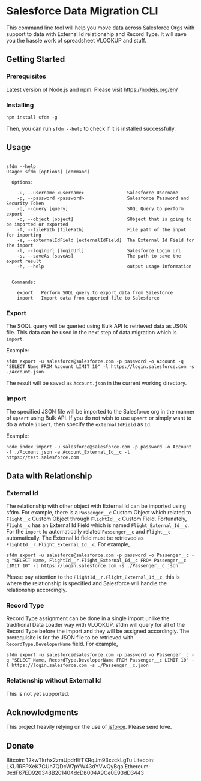# Salesforce Data Migration CLI

This command line tool will help you move data across Salesforce Orgs with support to data with External Id relationship and Record Type. It will save you the hassle work of spreadsheet VLOOKUP and stuff.

## Getting Started


### Prerequisites

Latest version of Node.js and npm.
Please visit https://nodejs.org/en/

### Installing

```
npm install sfdm -g
```

Then, you can run ```sfdm --help``` to check if it is installed successfully.

## Usage

```

sfdm --help
Usage: sfdm [options] [command]

  Options:

    -u, --username <username>                Salesforce Username
    -p, --password <password>                Salesforce Password and Security Token
    -q, --query [query]                      SOQL Query to perform export
    -o, --object [object]                    SObject that is going to be imported or exported
    -f, --filePath [filePath]                File path of the input for importing
    -e, --externalIdField [externalIdField]  The External Id Field for the import
    -l, --loginUrl [loginUrl]                Salesforce Login Url
    -s, --saveAs [saveAs]                    The path to save the export result
    -h, --help                               output usage information


  Commands:

    export   Perform SOQL query to export data from Salesforce
    import   Import data from exported file to Salesforce

```

### Export
The SOQL query will be queried using Bulk API to retrieved data as JSON file. This data can be used in the next step of data migration which is ```import```.

Example:
```
sfdm export -u salesforce@salesforce.com -p password -o Account -q "SELECT Name FROM Account LIMIT 10" -l https://login.salesforce.com -s ./Account.json
```

The result will be saved as ```Account.json``` in the current working directory.

### Import
The specified JSON file will be imported to the Salesforce org in the manner of ```upsert``` using Bulk API. If you do not wish to use ```upsert``` or simply want to do a whole ```insert```, then specify the ```externalIdField``` as ```Id```.

Example:
```
node index import -u salesforce@salesforce.com -p password -o Account -f ./Account.json -e Account_External_Id__c -l https://test.salesforce.com
```

## Data with Relationship

### External Id
The relationship with other object with External Id can be imported using sfdm. For example, there is a ```Passenger__c``` Custom Object which related to ```Flight__c``` Custom Object through ```FlightId__c``` Custom Field. Fortunately, ```Flight__c``` has an External Id Field which is named ```Flight_External_Id__c```. For the ```import``` to automatically related ```Passenger__c``` and ```Flight__c``` automatically. The External Id field must be retrieved as ```FlightId__r.Flight_External_Id__c```. For example,

```
sfdm export -u salesforce@salesforce.com -p password -o Passenger__c -q "SELECT Name, FlightId__r.Flight_External_Id__c FROM Passenger__c LIMIT 10" -l https://login.salesforce.com -s ./Passenger__c.json
```
Please pay attention to the ```FlightId__r.Flight_External_Id__c```, this is where the relationship is specified and Salesforce will handle the relationship accordingly.

### Record Type
Record Type assignment can be done in a single import unlike the traditional Data Loader way with VLOOKUP. sfdm will query for all of the Record Type before the import and they will be assigned accordingly. The prerequisite is for the JSON file to be retrieved with ```RecordType.DeveloperName``` field. For example,
```
sfdm export -u salesforce@salesforce.com -p password -o Passenger__c -q "SELECT Name, RecordType.DeveloperName FROM Passenger__c LIMIT 10" -l https://login.salesforce.com -s ./Passenger__c.json
```

### Relationship without External Id
This is not yet supported.

## Acknowledgments
This project heavily relying on the use of [jsforce](https://github.com/jsforce/jsforce). Please send love.

## Donate
Bitcoin: 12kwTkrhx2zmUpdrEfTKRqJm93xzckLgTu
Litecoin: LKU1RFPXeK7GUh7QDcW7pYW43dYVwQyBqa
Ethereum: 0xdF67ED920348B201404dcDb004A9Ce0E93dD3443
